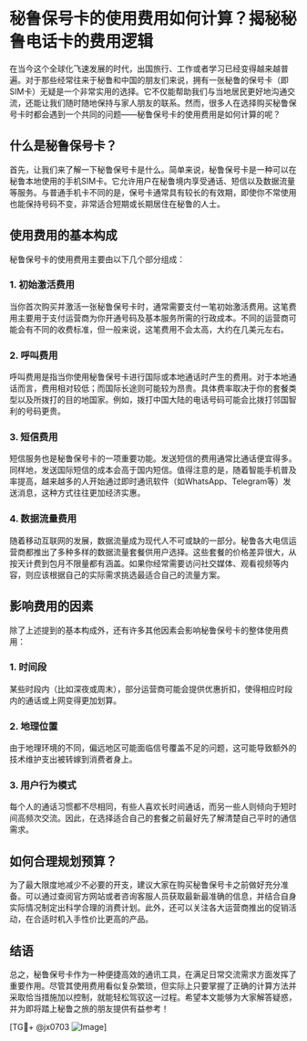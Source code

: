 # 秘鲁保号卡的使用费用如何计算？揭秘秘鲁电话卡的费用逻辑

在当今这个全球化飞速发展的时代，出国旅行、工作或者学习已经变得越来越普遍。对于那些经常往来于秘鲁和中国的朋友们来说，拥有一张秘鲁的保号卡（即SIM卡）无疑是一个非常实用的选择。它不仅能帮助我们与当地居民更好地沟通交流，还能让我们随时随地保持与家人朋友的联系。然而，很多人在选择购买秘鲁保号卡时都会遇到一个共同的问题——秘鲁保号卡的使用费用是如何计算的呢？

## 什么是秘鲁保号卡？

首先，让我们来了解一下秘鲁保号卡是什么。简单来说，秘鲁保号卡是一种可以在秘鲁本地使用的手机SIM卡。它允许用户在秘鲁境内享受通话、短信以及数据流量等服务。与普通手机卡不同的是，保号卡通常具有较长的有效期，即使你不常使用也能保持号码不变，非常适合短期或长期居住在秘鲁的人士。

## 使用费用的基本构成

秘鲁保号卡的使用费用主要由以下几个部分组成：

### 1. 初始激活费用

当你首次购买并激活一张秘鲁保号卡时，通常需要支付一笔初始激活费用。这笔费用主要用于支付运营商为你开通号码及基本服务所需的行政成本。不同的运营商可能会有不同的收费标准，但一般来说，这笔费用不会太高，大约在几美元左右。

### 2. 呼叫费用

呼叫费用是指当你使用秘鲁保号卡进行国际或本地通话时产生的费用。对于本地通话而言，费用相对较低；而国际长途则可能较为昂贵。具体费率取决于你的套餐类型以及所拨打的目的地国家。例如，拨打中国大陆的电话号码可能会比拨打邻国智利的号码更贵。

### 3. 短信费用

短信服务也是秘鲁保号卡的一项重要功能。发送短信的费用通常比通话便宜得多。同样地，发送国际短信的成本会高于国内短信。值得注意的是，随着智能手机普及率提高，越来越多的人开始通过即时通讯软件（如WhatsApp、Telegram等）发送消息，这种方式往往更加经济实惠。

### 4. 数据流量费用

随着移动互联网的发展，数据流量成为现代人不可或缺的一部分。秘鲁各大电信运营商都推出了多种多样的数据流量套餐供用户选择。这些套餐的价格差异很大，从按天计费到包月不限量都有涵盖。如果你经常需要访问社交媒体、观看视频等内容，则应该根据自己的实际需求挑选最适合自己的流量方案。

## 影响费用的因素

除了上述提到的基本构成外，还有许多其他因素会影响秘鲁保号卡的整体使用费用：

### 1. 时间段

某些时段内（比如深夜或周末），部分运营商可能会提供优惠折扣，使得相应时段内的通话或上网变得更加划算。

### 2. 地理位置

由于地理环境的不同，偏远地区可能面临信号覆盖不足的问题，这可能导致额外的技术维护支出被转嫁到消费者身上。

### 3. 用户行为模式

每个人的通话习惯都不尽相同，有些人喜欢长时间通话，而另一些人则倾向于短时间高频次交流。因此，在选择适合自己的套餐之前最好先了解清楚自己平时的通信需求。

## 如何合理规划预算？

为了最大限度地减少不必要的开支，建议大家在购买秘鲁保号卡之前做好充分准备。可以通过查阅官方网站或者咨询客服人员获取最新最准确的信息，并结合自身实际情况制定出科学合理的消费计划。此外，还可以关注各大运营商推出的促销活动，在合适时机入手性价比更高的产品。

## 结语

总之，秘鲁保号卡作为一种便捷高效的通讯工具，在满足日常交流需求方面发挥了重要作用。尽管其使用费用看似复杂繁琐，但实际上只要掌握了正确的计算方法并采取恰当措施加以控制，就能轻松驾驭这一过程。希望本文能够为大家解答疑惑，并为即将踏上秘鲁之旅的朋友提供有益参考！

[TG💪+ @jx0703 ![Image](https://github.com/user-attachments/assets/dbca1d08-cadb-493c-b0ec-ad6f7a83f270)]